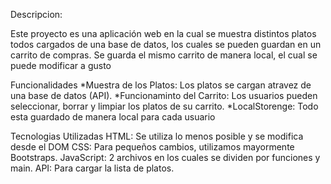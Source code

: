 Descripcion:

Este proyecto es una aplicación web en la cual se muestra distintos platos todos cargados de una base de datos, los cuales se pueden guardan en un carrito de compras.
Se guarda el mismo carrito de manera local, el cual se puede modificar a gusto

Funcionalidades
*Muestra de los Platos: Los platos se cargan atravez de una base de datos (API).
*Funcionaminto del Carrito: Los usuarios pueden seleccionar, borrar y limpiar los platos de su carrito.
*LocalStorenge: Todo esta guardado de manera local para cada usuario

Tecnologias Utilizadas
HTML: Se utiliza lo menos posible y se modifica desde el DOM
CSS: Para pequeños cambios, utilizamos mayormente Bootstraps.
JavaScript: 2 archivos en los cuales se dividen por funciones y main.
API: Para cargar la lista de platos.
